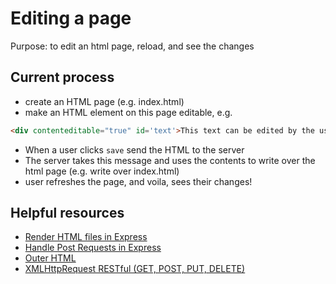 # Editing a page
Purpose: to edit an html page, reload, and see the changes

## Current process
- create an HTML page (e.g. index.html)
- make an HTML element on this page editable, e.g.
```HTML
<div contenteditable="true" id='text'>This text can be edited by the user.</div>
```
- When a user clicks `save` send the HTML to the server
- The server takes this message and uses the contents to write over the html page (e.g. write over index.html)
- user refreshes the page, and voila, sees their changes!

## Helpful resources
- [Render HTML files in Express](https://codeforgeek.com/render-html-file-expressjs/)
- [Handle Post Requests in Express](https://expressjs.com/en/4x/api.html#req.body)
- [Outer HTML](https://stackoverflow.com/questions/817218/how-to-get-the-entire-document-html-as-a-string)
- [XMLHttpRequest RESTful (GET, POST, PUT, DELETE)](https://gist.github.com/EtienneR/2f3ab345df502bd3d13e)
